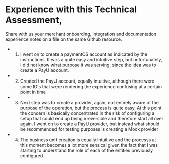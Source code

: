 # Experience with this Technical Assessment,
Share with us your merchant onboarding, integration and
documentation experience notes on a file on the same Github resource.


- 1. I went on to create a paymentOS account as indicated by the instructions, It was a quite easy and intuitive step, but unfortunately, I did not know what purpose it was serving, since the idea was to create a PayU account.

- 2. Created the PayU account, equally intuitive, although there were some ID's that were rendering the experience confusing at a certain point in time

- 3. Next step was to create a provider, again, not entirely aware of the purpose of the operation, but the process is quite easy. At this point the concern is basically concentrated in the risk of configuring a setup that could end up being irreversible and therefore start all over again. I went on to create a PayU provider, but instead what should be recommended for testing purposes is creating a Mock provider

- 4. The business unit creation is equally intuitive and the processs at this moment becomes a lot more sensical given the fact that I was starting to understand the role of each of the entities previously configured